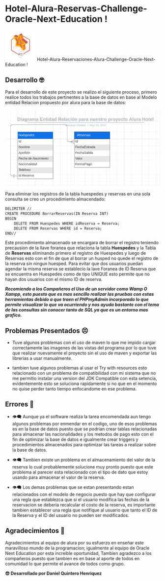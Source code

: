 # Hotel-Alura-Reservas-Challenge-Oracle-Next-Education !

 <img src="cms_files_10224_1659456419Badge_First_Alura_ChallengeOracleONE_2000x2000_V3.png" type="image/png" alt="insignia alura" widt=100 height=100> Hotel-Alura-Reservaciones-Alura-Challenge-Oracle-Next-Education !

## Desarrollo :nerd_face:

Para el desarrollo de este proyecto se realizo el siguiente proceso, primero realice todos los trabajos pertinentes a la base de datos en base al Modelo entidad 
Relacion propuesto por alura para la base de datos:

<img src="DB_MER.png" alt="Base de Datos" />

Para eliminar los registros de la tabla huespedes y reservas en una sola consulta se creo un procedimiento almacendado:

    DELIMITER //
    CREATE PROCEDURE BorrarReservas(IN Reserva INT)
    BEGIN
    	DELETE FROM Huespedes WHERE idReserva = Reserva;
        DELETE FROM Reservas WHERE id = Reserva;
    END//

Este procedimiento almacenado se encargara de borrar el registro teniendo precausion de la llave foranea que relaciona la tabla **Huespedes** y la Tabla de **Reservas** eliminando primero el registro de Huespedes y luego de Reservas esto con el fin de que al borrar un husped no quede el registro de la reserva sin ningun huesped.
Para evitar que dos usuarios puedan agendar la misma reserva se establecio la lave Foranea de ID Reserva que se encuentra en Huespedes como de tipo UNIQUE esto permite que no hayan dos usuarios con el mismo ID de reserva.

***Recomiendo a los Compañeros el Uso de un servidor como Wamp O Xampp, esto puesto que es mas sencillo realizar las pruebas con estas herramientas debido a que traen el PHPmyAdmin incorporado lo que permite visualizar lo que va ocurriendo y nos ayuda bastante con el tema de las consultas sin conocer tanto de SQL ya que es un entorno mas grafico.***

## Problemas Presentados  :persevere:

- Tuve algunos problemas con el uso de maven lo que me impido cargar correctamente las imagenes de las vistas del programa por lo que tuve que realizar nuevamente el proyecto sin el uso de maven y exportar las librerias a usar manualmente.

- tambien tuve algunos problemas al usar el Try with resources esto relacionado con un problema de compatibilidad con mi sistema que no me permitio instalar una version del JDK Compatible con esta setencia, evidentemente esto se soluciona rapidamente si no que en el momento no quise perder tanto tiempo enfocandome en ese problema.

## Errores :anger:

- :eye_speech_bubble:  Aunque ya el software realiza la tarea encomendada aun tengo algunos problemas por enmendar en el codigo, uno de esos problemas es en la base de datos puesto que se podrian crear tablas relacionadas para almacenar las nacionalidades y los metodos de pago esto con el fin de optimizar la base de datos e igualmente crear triggers y procedimientos almacenados para optimizar las tareas a realizar sobre la base de datos.

- :eye_speech_bubble: Tambien existe un problema en el almacenamiento del valor de la reserva lo cual probablemente solucione muy pronto puesto que  este problema al parecer esta relacionado con el tipo de dato que estoy usando para almacenar el valor de la reserva.

-  :eye_speech_bubble: Los demas problemas que se estan presentando estan relacionados con el modelo de negocio puesto que hay que configurar una regla que establezca que si el usuario modifica las fechas de la reservacion se deberia recalcular el costo de la reserva, es importante tambien establecer una regla que notifique al usuario que tanto el ID de la Reserva y el ID del usuario no pueden ser modificados.

## Agradecimientos :punch:

Agradecimientos al equipo de alura por su esfuerzo en enseñar este maravilloso mundo de la programacion; igualmente al equipo de Oracle Next Education por esta increible oportunidad, Tambien agradezco  a los compañeros puesto que tambien es en base al aporte de todos en comunidad lo que permite el avance de todos como grupo.

**:sunglasses: Desarrollado por Daniel Quintero Henriquez**
